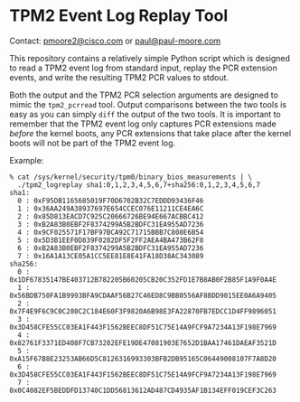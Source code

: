 TPM2 Event Log Replay Tool
===============================================================================
Contact: pmoore2@cisco.com or paul@paul-moore.com

This repository contains a relatively simple Python script which is designed
to read a TPM2 event log from standard input, replay the PCR extension events,
and write the resulting TPM2 PCR values to stdout.

Both the output and the TPM2 PCR selection arguments are designed to mimic the
`tpm2_pcrread` tool.  Output comparisons between the two tools is easy as you
can simply `diff` the output of the two tools.  It is important to remember
that the TPM2 event log only captures PCR extensions made *before* the kernel
boots, any PCR extensions that take place after the kernel boots will not be
part of the TPM2 event log.

Example:

```
% cat /sys/kernel/security/tpm0/binary_bios_measurements | \
  ./tpm2_logreplay sha1:0,1,2,3,4,5,6,7+sha256:0,1,2,3,4,5,6,7
sha1:
  0 : 0xF95DB1165685019F70D6702B32C7EDDD93436F46
  1 : 0x36AA249A38937697E654CCEC076E11211CE4EA6C
  2 : 0x85D813EACD7C925C20666726BE94E667ACBBC412
  3 : 0xB2A83B0EBF2F8374299A5B2BDFC31EA955AD7236
  4 : 0x9CF025571F17BF97BCA92C71715BBB7C808E6B54
  5 : 0x5D3B1EEF0D839F0282DF5F2FF2AEA4BA473B62F8
  6 : 0xB2A83B0EBF2F8374299A5B2BDFC31EA955AD7236
  7 : 0x16A1A13CE05A1CC5EE81E8E41FA18D38AC343089
sha256:
  0 : 0x1DF67835147BE403712B782205B60205CB20C352FD1E7B8AB0F2B85F1A9F0A4E
  1 : 0x56BDB750FA1B9993BFA9CDAAF56B27C46ED8C9BB0556AF8BDD9015EE0A6A9405
  2 : 0x7F4E9F6C9C0C280C2C184E60F3F9820A6B98E3FA22870FB7EDCC1D4FF9896051
  3 : 0x3D458CFE55CC03EA1F443F1562BEEC8DF51C75E14A9FCF9A7234A13F198E7969
  4 : 0x82761F3371ED408F7CB73282EFE19DE47081903E7652D1BAA17461DAEAF3521D
  5 : 0xA15F67B8E23253AB66D5C8126316993303BFB2DB95165C06449008107F7A8D20
  6 : 0x3D458CFE55CC03EA1F443F1562BEEC8DF51C75E14A9FCF9A7234A13F198E7969
  7 : 0x0C4082EF5BEDDFD13740C1DD56813612AD487CD4935AF1B134EFF019CEF3C263
```
